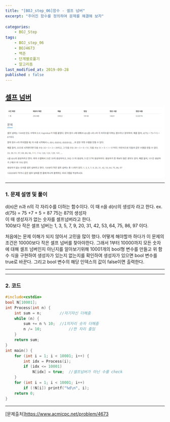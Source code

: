 ```yaml
---
title: "[BOJ_step_06]함수 - 셀프 넘버"
excerpt: "주어진 함수를 정의하여 문제를 해결해 보자"

categories:
    - BOJ_Step
tags:
    - BOJ_step_06
    - BOJ4673
    - 백준
    - 단계별로풀기
    - 알고리즘
last_modified_at: 2019-09-28
published : false
---  
```

## [셀프 넘버](https://www.acmicpc.net/problem/4673)  
  
[![문제](/assets/BOJ-step/BOJ-Step06-02-img01.PNG)](/assets/BOJ-step/BOJ-Step06-02-img01.PNG)  
  
***  
### 1. 문제 설명 및 풀이  
d(n)은 n과 n의 각 자리수를 더하는 함수이다. 이 때 n을 d(n)의 생성자 라고 한다.
ex. d(75) = 75 +7 + 5 = 87  75는 87의 생성자  
이 때 생성자가 없는 숫자를 셀프넘버라고 한다.  
100보다 작은 셀프 넘버는 1, 3, 5, 7, 9, 20, 31, 42, 53, 64, 75, 86, 97 이다.  
  
처음에는 문제 이해가 되지 않아서 고민을 많이 했다. 어떻게 해야할까 하다가 이 문제의 조건은 10000보다 작은 셀프 넘버를 찾아야한다. 그래서 1부터 10000까지 모든 숫자에 대해 셀프 넘버인지 아닌지를 알아보기위해 10001개의 bool형 변수를 만들고 위 함수 식을 구현하여 생성자가 있는지 없는지를 확인하여 생성자가 있으면 bool 변수를 true로 바꾼다. 그리고 bool 변수의 해당 인덱스의 값이 false이면 출력한다.
***  
  
***
### 2. 코드  
```cpp
#include<cstdio>
bool N[10001];
int Process(int n) {
	int sum = n;		//자기자신 더해줌
	while (n) {
		sum += n % 10;	//1의자리 숫자 더해줌
		n /= 10;			//한 자리 줄임
	}
	return sum;
}
int main() {
	for (int i = 1; i < 10001; i++) {
		int idx = Process(i);
		if (idx <= 10001)
			N[idx] = true;	//셀프넘버가 아닌 수를 check
	}
	for (int i = 1; i < 10001; i++)
		if (!N[i]) printf("%d\n", i);
	return 0;
}
```  
***  


  

[문제출처]<https://www.acmicpc.net/problem/4673>
